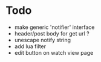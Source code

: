# Todo
- make generic 'notifier' interface
- header/post body for get url ?
- unescape notify string
- add lua filter
- edit button on watch view page
